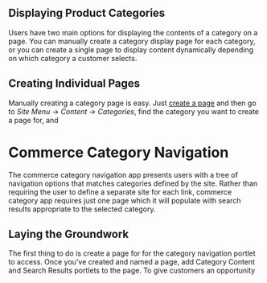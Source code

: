## Displaying Product Categories

Users have two main options for displaying the contents of a category on a page.
You can manually create a category display page for each category, or you can
create a single page to display content dynamically depending on which category
a customer selects.

## Creating Individual Pages

Manually creating a category page is easy. Just 
[create
a page](discover/portal/-/knowledge_base/7-0/creating-and-managing-pages) and
then go to *Site Menu* &rarr; *Content* &rarr; *Categories*, find the category
you want to create a page for, and

# Commerce Category Navigation

The commerce category navigation app presents users with a tree of navigation
options that matches categories defined by the site. Rather than requiring the
user to define a separate site for each link, commerce category app requires
just one page which it will populate with search results appropriate to the
selected category.

## Laying the Groundwork

The first thing to do is create a page for for the category navigation portlet
to access. Once you've created and named a page, add Category Content and Search
Results portlets to the page. To give customers an opportunity 

